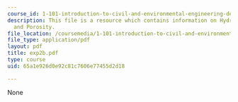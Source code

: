 ```yaml
---
course_id: 1-101-introduction-to-civil-and-environmental-engineering-design-i-fall-2006
description: This file is a resource which contains information on Hydraulic Conductivity
  and Porosity.
file_location: /coursemedia/1-101-introduction-to-civil-and-environmental-engineering-design-i-fall-2006/65a1e926d0e92c81c7606e77455d2d18_exp2b.pdf
file_type: application/pdf
layout: pdf
title: exp2b.pdf
type: course
uid: 65a1e926d0e92c81c7606e77455d2d18

---
```

None